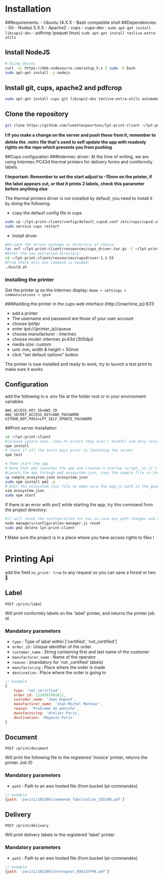 # Installation #

##Requirements:
	- Ubuntu 14.X.X
	- Bash compatible shell
##Dependencies:
	- Git
	- Nodejs 5.X.X
	- Apache2
	- cups
	- cups-dev : `sudo apt-get install libcups2-dev`
	- pdfcrop (paquet linux) `sudo apt-get install texlive-extra-utils`

## Install NodeJS

```bash
# Using Ubuntu
curl -sL https://deb.nodesource.com/setup_5.x | sudo -E bash -
sudo apt-get install -y nodejs
```

## Install git, cups, apache2 and pdfcrop
```bash
sudo apt-get install cups git libcups2-dev texlive-extra-utils automake make autoconf gcc g++ ghostscript poppler-utils netpbm apache2-bin
```

## Clone the repository

```bash
git clone https://github.com/lunettespourtous/lpt-print-client ~/lpt-print-client
```

**:exclamation: If you make a change on the server and push these from it, remember to delete the .netrc file that's used to self update the app with readonly rights on the repo which prevents you from pushing**

##Cups configuration
###Intermec driver:
At the time of writing, we are using Intermec PC43d thermal printers for delivery forms and comformity labels.

**:exclamation: Important: Remember to set the start adjust to -15mm on the printer, if the label appears cut, or that it prints 2 labels, check this parameter before anything else**

The thermal printers driver is not installed by default, you need to install it by doing the following:

- copy the default config file in cups

```bash
sudo cp ~/lpt-print-client/config/default_cupsd.conf /etc/cups/cupsd.conf
sudo service cups restart
```
- Install driver
```bash
#Un-pack the driver package in directory of choice:
tar xvf ~/lpt-print-client/ressources/cups_driver.tar.gz -C ~/lpt-print-client/ressources/
#Enter the new extracted directory:
cd ~/lpt-print-client/ressources/cupsdriver-1.1-53
#From there only one command is needed:
./build.sh
```

### Installing the printer
Get the printer ip on the intermec display: `Home > settings > communications > ipv4`

####adding the printer in the cups web interface (http://{machine_ip}:631)

- add a printer
- The username and password are those of your user account
- choose lpt/lpr
- enter  lpd://{printer_ip}/queue
- choose manufacturer : intermec
- choose model: intermec pc43d (300dpi)
- media size: custom
- unit: mm, width & height = 50mm
- click "set default options" button

The printer is now installed and ready to work, try to launch a test print to make sure it works

## Configuration

add the following in a .env file at the folder root or in your environment variables

```
AWS_ACCESS_KEY_ID=AWS_ID
AWS_SECRET_ACCESS_KEY=AWS_PASSWORD
GITHUB_BOT_PASS=LPT_SELF_UPDATE_PASSWORD
```

##Print server Installation
```bash
cd ~/lpt-print-client
#(please ignore chai, chai-fs errors they aren't harmful and only related to tests)
npm install
# Check if all the tests pass prior to launching the server
npm test
```

```bash
# Then start the app
# Note that pm2 launches the app and creates a startup script, so it's not necessary to relaunch the server when the machine reboots, you can check the status of the app using 'sudo pm2 list'
#Launch the app through pm2 ecosystem.json, copy the sample file in the project directory
cp sample_ecosytem.json ecosystem.json
sudo npm install pm2 -g
# Edit the ecosystem.json file to make sure the app.js path is the good one
vim ecosystem.json
sudo npm start
```

If there is an error with pm2 while starting the app, try this command from the project directory:
```bash
#it will reset the configuration for you in case any path changes and on first install
node managers/configuration-manager.js reset
sudo pm2 delete lpt-print-client
```
:exclamation: Make sure the project is in a place where you have access rights to files !
# Printing Api #

add the field `no_print: true` to any request so you can save a forest or two :deciduous_tree:

## Label

	POST /print/label

Will print conformity labels on the 'label' printer, and returns the printer job id

### Mandatory parameters

- `type` : Type of label within ['certified', 'not_certified']
- `order_id` : Unique identifier of the order
- `customer_name` : String containing first and last name of the customer
- `manufacturer_name` : Name of the operator
- `reason` : (mandatory for 'not _certified' labels)
- `manufacturing` : Place where the order is made
- `destination` : Place where the order is going to


```javascript
// example
{
	type: 'not_certified',
	order_id: 1234567891011,
	customer_name: 'Jean Dupont',
	manufacturer_name: 'Jean-Michel Monteur',
	reason: 'Problème de péniche',
	manufacturing: 'Atelier Paris',
	destination: 'Magasin Paris'
}
```
## Document

	POST /print/document

Will print the following file to the registered 'invoice' printer, returns the printer Job ID

### Mandatory parameters

- `path` : Path to an aws hosted file (from bucket lpt-commandes)
```javascript
// example
{path: 'paris1/105280/commande_fabrication_105280.pdf'}
```
## Delivery

	POST /print/delivery

Will print delivery labels to the registered 'label' printer

### Mandatory parameters

- `path` : Path to an aws hosted file (from bucket lpt-commandes)
```javascript
// example
{path: 'paris1/105280/chronopost_6561XYFH4.pdf'}
```

